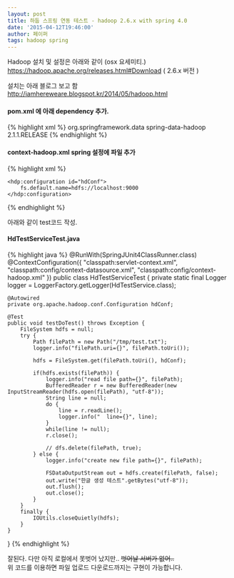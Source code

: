 ```yaml
---
layout: post
title: 하둡 스프링 연동 테스트 - hadoop 2.6.x with spring 4.0
date: '2015-04-12T19:46:00'
author: 페이퍼
tags: hadoop spring
---
```


Hadoop 설치 및 설정은 아래와 같이 (osx 요세미티.) 
https://hadoop.apache.org/releases.html#Download ( 2.6.x 버전 ) 

설치는 아래 블로그 보고 함 
http://iamhereweare.blogspot.kr/2014/05/hadoop.html


#### pom.xml 에 아래 dependency 추가. 
{% highlight xml %}
<dependency>
  <groupid>org.springframework.data</groupId>
  <artifactid>spring-data-hadoop</artifactId>
  <version>2.1.1.RELEASE</version>
</dependency>
{% endhighlight %}


#### context-hadoop.xml spring 설정에 파일 추가 
{% highlight xml %}
<?xml version="1.0" encoding="UTF-8"?>
<beans xmlns="http://www.springframework.org/schema/beans"
      xmlns:xsi="http://www.w3.org/2001/XMLSchema-instance"
      xmlns:hdp="http://www.springframework.org/schema/hadoop"
      xsi:schemaLocation="http://www.springframework.org/schema/beans http://www.springframework.org/schema/beans/spring-beans.xsd
        http://www.springframework.org/schema/hadoop http://www.springframework.org/schema/hadoop/spring-hadoop.xsd">

    <hdp:configuration id="hdConf">
        fs.default.name=hdfs://localhost:9000
    </hdp:configuration>
</beans>
{% endhighlight %}


아래와 같이 test코드 작성. 
#### HdTestServiceTest.java 
{% highlight java %}
@RunWith(SpringJUnit4ClassRunner.class)
@ContextConfiguration({
        "classpath:servlet-context.xml",
        "classpath:config/context-datasource.xml",
        "classpath:config/context-hadoop.xml"
})
public class HdTestServiceTest {
    private static final Logger logger = LoggerFactory.getLogger(HdTestService.class);

    @Autowired
    private org.apache.hadoop.conf.Configuration hdConf;

    @Test
    public void testDoTest() throws Exception {
        FileSystem hdfs = null;
        try {
            Path filePath = new Path("/tmp/test.txt");
            logger.info("filePath.uri={}", filePath.toUri());

            hdfs = FileSystem.get(filePath.toUri(), hdConf);

            if(hdfs.exists(filePath)) {
                logger.info("read file path={}", filePath);
                BufferedReader r = new BufferedReader(new InputStreamReader(hdfs.open(filePath), "utf-8"));
                String line = null;
                do {
                    line = r.readLine();
                    logger.info("  line={}", line);
                }
                while(line != null);
                r.close();

                // dfs.delete(filePath, true);
            } else {
                logger.info("create new file path={}", filePath);

                FSDataOutputStream out = hdfs.create(filePath, false);
                out.write("한글 생성 테스트".getBytes("utf-8"));
                out.flush();
                out.close();
            }
        }
        finally {
            IOUtils.closeQuietly(hdfs);
        }
    }
}
{% endhighlight %}

잘된다. 다만 아직 로컬에서 못벗어 났지만.. ~~벗어날 서버가 없어..~~  
위 코드를 이용하면 파일 업로드 다운로드까지는 구현이 가능합니다.   
